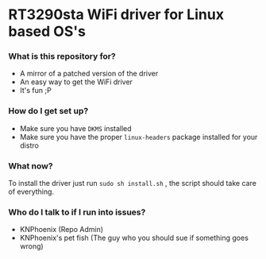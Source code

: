 # RT3290sta WiFi driver for Linux based OS's #



### What is this repository for? ###

* A mirror of a patched version of the driver
* An easy way to get the WiFi driver
* It's fun ;P

### How do I get set up? ###

* Make sure you have ``` DKMS ``` installed
* Make sure you have the proper ``` linux-headers ``` package installed for your distro

### What now? ###

To install the driver just run
``` sudo sh install.sh ``` ,
the script should take care of everything.

### Who do I talk to if I run into issues? ###
* KNPhoenix (Repo Admin)
* KNPhoenix's pet fish (The guy who you should sue if something goes wrong)